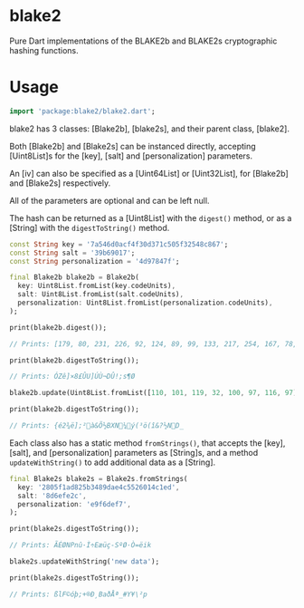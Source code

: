 # blake2

Pure Dart implementations of the BLAKE2b and BLAKE2s cryptographic
hashing functions.

# Usage

```dart
import 'package:blake2/blake2.dart';
```

blake2 has 3 classes: [Blake2b], [blake2s], and their parent class, [blake2].

Both [Blake2b] and [Blake2s] can be instanced directly, accepting
[Uint8List]s for the [key], [salt] and [personalization] parameters.

An [iv] can also be specified as a [Uint64List] or [Uint32List],
for [Blake2b] and [Blake2s] respectively.

All of the parameters are optional and can be left null.

The hash can be returned as a [Uint8List] with the `digest()` method,
or as a [String] with the `digestToString()` method.

```dart
const String key = '7a546d0acf4f30d371c505f32548c867';
const String salt = '39b69017';
const String personalization = '4d97847f';

final Blake2b blake2b = Blake2b(
  key: Uint8List.fromList(key.codeUnits),
  salt: Uint8List.fromList(salt.codeUnits),
  personalization: Uint8List.fromList(personalization.codeUnits),
);

print(blake2b.digest());

// Prints: [179, 80, 231, 226, 92, 124, 89, 99, 133, 217, 254, 167, 78, 189, 21, 254, 209, 126, 124, 142, 180, 193, 37, 196, 83, 167, 106, 44, 107, 178, 135, 23]

print(blake2b.digestToString());

// Prints: ÓZê]×8£ÛU]ÚÙ¬DÛ!;s¶Ø

blake2b.update(Uint8List.fromList([110, 101, 119, 32, 100, 97, 116, 97]));

print(blake2b.digestToString());

// Prints: {é2¾ë];²à&Õ½BXN¼ý(³ö(î&?½ND_
```

Each class also has a static method `fromStrings()`, that accepts
the [key], [salt], and [personalization] parameters as [String]s, and
a method `updateWithString()` to add additional data as a [String].

```dart
final Blake2s blake2s = Blake2s.fromStrings(
  key: '2805f1ad825b3489dae4c5526014c1ed',
  salt: '8d6efe2c',
  personalization: 'e9f6def7',
);

print(blake2s.digestToString());

// Prints: ÃÉØNPnû·Ì÷Eæüç-SºØ·Ò=ëik

blake2s.updateWithString('new data');

print(blake2s.digestToString());

// Prints: ßlF©óþ;+®Ð¸BaðÅª_#Y¥\²p

```
